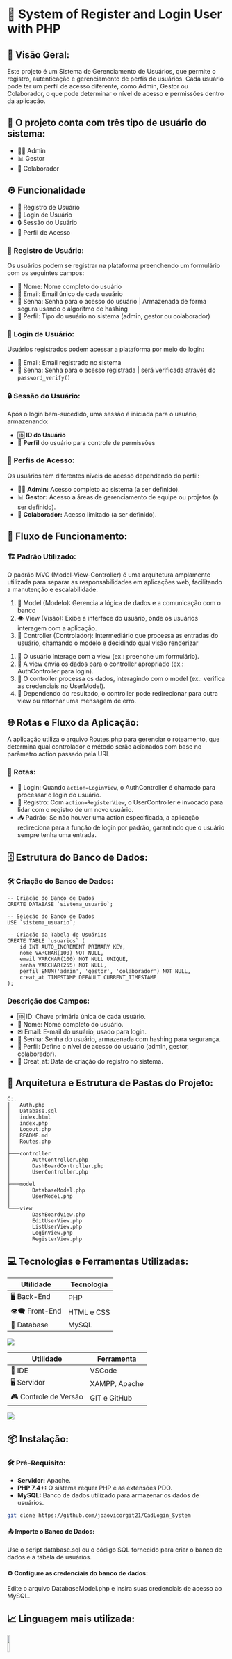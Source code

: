 # 🎉 System of Register and Login User with PHP

## 🌟 Visão Geral:

<p>
  Este projeto é um Sistema de Gerenciamento de Usuários, que permite o registro, autenticação e gerenciamento de perfis de usuários. Cada usuário pode ter um perfil de acesso diferente,     como Admin, Gestor ou Colaborador, o que pode determinar o nível de acesso e permissões dentro da aplicação.
</p>

## 👥 O projeto conta com três tipo de usuário do sistema:

<ul>
  <li> 👨‍💼 Admin</li>
  <li> 📊 Gestor</li>
  <li> 🤝 Colaborador</li>
</ul>

## ⚙️ Funcionalidade

<ul>
  <li>📝 Registro de Usuário</li>
  <li>🔑 Login de Usuário</li>
  <li>🔒 Sessão do Usuário</li>
  <li>📂 Perfil de Acesso</li>
</ul>

### 📝 Registro de Usuário:

<p>
  Os usuários podem se registrar na plataforma preenchendo um formulário com os seguintes campos:
</p>

<ul>
  <li>🧑 Nome: Nome completo do usuário</li>
  <li>📧 Email: Email único de cada usuário</li>
  <li>🔑 Senha: Senha para o acesso do usuário | Armazenada de forma segura usando o algoritmo de hashing</li>
  <li>🔖 Perfil: Tipo do usuário no sistema (admin, gestor ou colaborador)</li>
</ul>

### 🔑 Login de Usuário:

<p>
  Usuários registrados podem acessar a plataforma por meio do login:
</p>

<ul>
  <li>📧 Email: Email registrado no sistema</li>
  <li>🔑 Senha: Senha para o acesso registrada | será verificada através do <code>password_verify()</code></li>
</ul>

### 🔒 Sessão do Usuário:

<p>
  Após o login bem-sucedido, uma sessão é iniciada para o usuário, armazenando:
</p>

<ul>
  <li>🆔 <strong>ID do Usuário</strong></li>
  <li>👤 <strong>Perfil</strong> do usuário para controle de permissões</li>
</ul>

### 📂 Perfis de Acesso:

<p>
  Os usuários têm diferentes níveis de acesso dependendo do perfil:
</p>

<ul>
  <li>👨‍💼 <strong>Admin:</strong> Acesso completo ao sistema (a ser definido).</li>
  <li>📊 <strong>Gestor:</strong> Acesso a áreas de gerenciamento de equipe ou projetos (a ser definido).</li>
  <li>🤝 <strong>Colaborador:</strong> Acesso limitado (a ser definido).</li>
</ul>

## 🔄 Fluxo de Funcionamento:

### 🏗️ Padrão Utilizado:
<p>
  O padrão MVC (Model-View-Controller) é uma arquitetura amplamente utilizada para separar as responsabilidades em aplicações web, facilitando a manutenção e escalabilidade. 
</p>

<ol>
  <li>🧩 Model (Modelo): Gerencia a lógica de dados e a comunicação com o banco</li>
  <li>👁️ View (Visão): Exibe a interface do usuário, onde os usuários interagem com a aplicação.</li>
  <li>🔄 Controller (Controlador): Intermediário que processa as entradas do usuário, chamando o modelo e decidindo qual visão renderizar</li>
</ol>

<ol>
  <li>👤 O usuário interage com a view (ex.: preenche um formulário).</li>
  <li>🔄 A view envia os dados para o controller apropriado (ex.: AuthController para login).</li>
  <li>🔗 O controller processa os dados, interagindo com o model (ex.: verifica as credenciais no UserModel).</li>
  <li>🔄 Dependendo do resultado, o controller pode redirecionar para outra view ou retornar uma mensagem de erro.</li>
</ol>

## 🌐 Rotas e Fluxo da Aplicação:

<p>
  A aplicação utiliza o arquivo Routes.php para gerenciar o roteamento, que determina qual controlador e método serão acionados com base no parâmetro action passado pela URL
</p>

### 🔗 Rotas:

<ul>
  <li>🔑 Login: Quando <code>action=LoginView</code>, o AuthController é chamado para processar o login do usuário.</li>
  <li>📝 Registro: Com <code>action=RegisterView</code>, o UserController é invocado para lidar com o registro de um novo usuário.</li>
  <li>📥 Padrão: Se não houver uma action especificada, a aplicação redireciona para a função de login por padrão, garantindo que o usuário sempre tenha uma entrada.</li>
</ul>

## 🗄️ Estrutura do Banco de Dados:

### 🛠️ Criação do Banco de Dados:
``` mysql
-- Criação do Banco de Dados
CREATE DATABASE `sistema_usuario`;

-- Seleção do Banco de Dados
USE `sistema_usuario`;

-- Criação da Tabela de Usuários
CREATE TABLE `usuarios` (
    id INT AUTO_INCREMENT PRIMARY KEY,
    nome VARCHAR(100) NOT NULL,
    email VARCHAR(100) NOT NULL UNIQUE,
    senha VARCHAR(255) NOT NULL,
    perfil ENUM('admin', 'gestor', 'colaborador') NOT NULL,
    creat_at TIMESTAMP DEFAULT CURRENT_TIMESTAMP
);
```

### Descrição dos Campos:
<ul>
  <li> 🆔 ID: Chave primária única de cada usuário. </li>
  <li> 📖 Nome: Nome completo do usuário. </li>
  <li> ✉ Email: E-mail do usuário, usado para login.</li>
  <li> 🔑 Senha: Senha do usuário, armazenada com hashing para segurança.</li>
  <li> 👤 Perfil: Define o nível de acesso do usuário (admin, gestor, colaborador).</li>
  <li> 📅 Creat_at: Data de criação do registro no sistema.</li>
</ul>

## 📁 Arquitetura e Estrutura de Pastas do Projeto:
```
C:.
│   Auth.php
│   Database.sql
│   index.html
│   index.php
│   Logout.php
│   README.md
│   Routes.php
│
├───controller
│       AuthController.php
│       DashBoardController.php
│       UserController.php
│
├───model
│       DatabaseModel.php
│       UserModel.php
│
└───view
        DashBoardView.php
        EditUserView.php
        ListUserView.php
        LoginView.php
        RegisterView.php
```

## 💻 Tecnologias e Ferramentas Utilizadas:

|  Utilidade  | Tecnologia|
|-------------|-----------|
| 🖥 Back-End   |    PHP    |
| 👁‍🗨 Front-End  | HTML e CSS|
| 🎲 Database   |   MySQL   |

<p>
  <a href="https://skillicons.dev">
    <img src="https://skillicons.dev/icons?i=php,html,css,mysql" />
  </a>
</p>

|  Utilidade  | Ferramenta|
|-------------|-----------|
| 🔧   IDE     |   VSCode  |
| 🖥 Servidor   |XAMPP, Apache|
| 🎮 Controle de Versão| GIT e GitHub |

<p>
  <a href="https://skillicons.dev">
    <img src="https://skillicons.dev/icons?i=git,github,vscode" />
  </a>
</p>

## 📦 Instalação:

### 🛠 Pré-Requisito:

<ul>
  <li><strong>Servidor:</strong>  Apache. </li>
  <li><strong>PHP 7.4+:</strong> O sistema requer PHP e as extensões PDO. </li>
  <li><strong>MySQL:</strong> Banco de dados utilizado para armazenar os dados de usuários. </li>
</ul>

``` bash
git clone https://github.com/joaovicorgit21/CadLogin_System
```

#### 📤 Importe o Banco de Dados:
<p>
  Use o script database.sql ou o código SQL fornecido para criar o banco de dados e a tabela de usuários.
</p>

#### ⚙️ Configure as credenciais do banco de dados:
<p>
  Edite o arquivo DatabaseModel.php e insira suas credenciais de acesso ao MySQL.
</p>

## 📈 Linguagem mais utilizada:

<img width=10% src="https://img.shields.io/github/languages/top/vitorgabrieldevk/Account_Management_System"/>

## Autores:

# 👨‍💻 Programador Criador

| [<img loading="lazy" src="https://avatars.githubusercontent.com/u/10586424?v=4" width=95><br><sub>João Victor Farias</sub>](https://github.com/leonardossrocha)
| :--: |

# 📲 Programador Adaptador

| [<img loading="lazy" src="https://avatars.githubusercontent.com/u/111014716?s=400&u=5d8ff835762bc44c2651472ac96f0f9fc1f953a6&v=4" width=95><br><sub>João Victor Farias</sub>](https://github.com/joaovictorgit21)
| :---: |
>>>>>>> refs/remotes/origin/main

